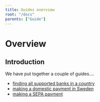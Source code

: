 ```yaml
---
title: Guides overview
root: "/docs"
parents: ["Guide"]
---
```

# Overview

## Introduction
We have put together a couple of guides....

- [finding all supported banks in a country](/docs/guide/aspsp-banks)
- [making a domestic payment in Sweden](/docs/guide/payment-sweden)
- [making a SEPA payment](/docs/guide/sepa)